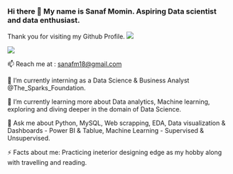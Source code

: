 ### Hi there 👋 My name is Sanaf Momin. Aspiring Data scientist and data enthusiast.

Thank you for visiting my Github Profile.
![](https://komarev.com/ghpvc/?username=Sanaf09&color=brightgreen&style=plastic&label=Profile+Views)

![]({https://img.shields.io/badge/LinkedIn-0077B5?username=http://www.linkedin.com/in/sanafm18?style=for-the-badge&logo=linkedin&logoColor=white})

📫 Reach me at : sanafm18@gmail.com

🔭 I’m currently interning as a Data Science & Business Analyst @The_Sparks_Foundation.

🌱 I’m currently learning more about Data analytics, Machine learning, exploring and diving deeper in the domain of Data Science.

💬 Ask me about Python, MySQL, Web scrapping, EDA, Data visualization & Dashboards - Power BI & Tablue, Machine Learning - Supervised & Unsupervised.

⚡ Facts about me: Practicing ineterior designing edge as my hobby along with travelling and reading. 
